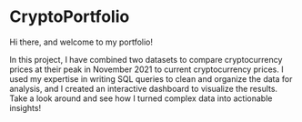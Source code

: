 # CryptoPortfolio

Hi there, and welcome to my portfolio!

In this project, I have combined two datasets to compare cryptocurrency prices at their peak in November 2021 to current cryptocurrency prices. I used my expertise in writing SQL queries to clean and organize the data for analysis, and I created an interactive dashboard to visualize the results. Take a look around and see how I turned complex data into actionable insights!
